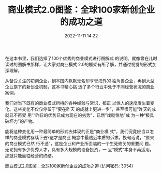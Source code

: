 ﻿---
title: 商业模式2.0图鉴：全球100家新创企业的成功之道
date: 2022-11-11 14:22
tags:
- 商业模式
updated: 1970-01-01 08:00:00
---

在这本书里，我们选择了100个优秀的商业模式进行图解式 的说明。就像曾在儿时读过的图解书那样，让大家对商业模式 2.0的框架有所了解，并通过视觉的形式加深理解。

从备受关注的初创企业，到本国内默默无名却享誉海外的 独角兽企业，再到大型企业旗下的新创业机制，这本书精心挑 选了多个行业中处于不同经营状况的商业案例。
<!-- more -->
我们对当下既有的商业模式所持的各种经验与常识，都正 以惊人的速度发生着变化。这些变化不仅仅停留于“要在昨天 的成就上更进一步”，甚至很可能“昨天的成就已不再受 用”“昨日的优势已成为现在的劣势”，已然“戏剧性地”成 为一种“极具破坏力”的产物。

能将这种变化用一种最简单的形式去体现的正是“商业模 式”，我们究竟应当以怎样的商业模式存续下去?这才是商业 概念中最贴近本质的诉求。换句话说，“原来的商业模式已然 行不通”，这是企业和产业所面临的一个生死攸关的重要问 题。无论拥有多少优秀人才，具有多大规模的设备投资，一 旦“模式”本身不再适用，那就只能面临经营的终结。

[商业模式2.0图鉴：全球100家新创企业的成功之道](https://url12.ctfile.com/f/3948612-722537490-4538c1?p=3054)
(访问密码: 3054)
